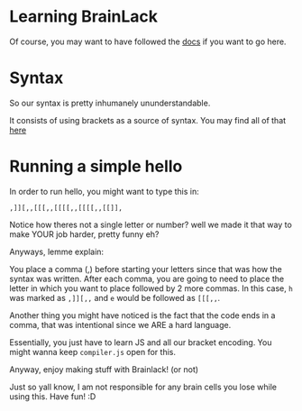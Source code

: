 # Learning BrainLack
Of course, you may want to have followed the [docs](https://brainlack.github.io/) if you want to go here.

# Syntax
So our syntax is pretty inhumanely ununderstandable.

It consists of using brackets as a source of syntax. You may find all of that [here](https://github.com/brainlack/brainlack/blob/main/compiler.js)

# Running a simple hello
In order to run hello, you might want to type this in:
```
,]][,,[[[,,[[[[,,[[[[,,[[]],
```
Notice how theres not a single letter or number? well we made it that way to make YOUR job harder, pretty funny eh?

Anyways, lemme explain:

You place a comma (,) before starting your letters since that was how the syntax was written. After each comma, you are going to need to place the letter in which you want to place followed by 2 more commas. In this case, `h` was marked as `,]][,,` and `e` would be followed as `[[[,,`.

Another thing you might have noticed is the fact that the code ends in a comma, that was intentional since we ARE a hard language.

Essentially, you just have to learn JS and all our bracket encoding. You might wanna keep `compiler.js` open for this.

Anyway, enjoy making stuff with Brainlack! (or not)

Just so yall know, I am not responsible for any brain cells you lose while using this. Have fun! :D
